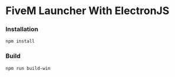 # FiveM Launcher With ElectronJS
### Installation
```
npm install
```
### Build
```
npm run build-win
```
